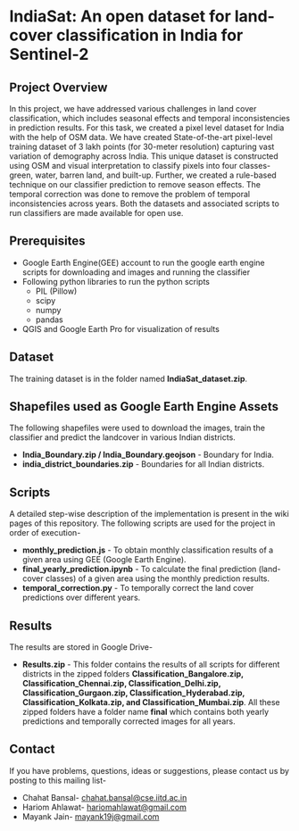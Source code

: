 
# IndiaSat: An open dataset for land-cover classification in India for Sentinel-2

## Project Overview
In this project, we have addressed various challenges in land cover classification, which includes seasonal effects and temporal inconsistencies in prediction results. For this task, we created a pixel level dataset for India with the help of OSM data. We have created State-of-the-art pixel-level training dataset of 3 lakh points (for 30-meter resolution) capturing vast variation of demography across India. This unique dataset is constructed using OSM and visual interpretation to classify pixels into four classes- green, water, barren land, and built-up. Further, we created a rule-based technique on our classifier prediction to remove season effects. The temporal correction was done to remove the problem of temporal inconsistencies across years. Both the datasets and associated scripts to run classifiers are made available for open use.

## Prerequisites
* Google Earth Engine(GEE) account to run the google earth engine scripts for downloading and images and running the classifier
* Following python libraries to run the python scripts
    * PIL (Pillow)
    * scipy
    * numpy
    * pandas
* QGIS and Google Earth Pro for visualization of results

## Dataset
The training dataset is in the folder named **IndiaSat_dataset.zip**.

## Shapefiles used as Google Earth Engine Assets
The following shapefiles were used to download the images, train the classifier and predict the landcover in various Indian districts.
* **India_Boundary.zip / India_Boundary.geojson** - Boundary for India.
* **india_district_boundaries.zip** - Boundaries for all Indian districts. 

## Scripts
A detailed step-wise description of the implementation is present in the wiki pages of this repository. The following scripts are used for the project in order of execution-
* **monthly_prediction.js** -  To obtain monthly classification results of a given area using GEE (Google Earth Engine).
* **final_yearly_prediction.ipynb** -  To calculate the final prediction (land-cover classes) of a given area using the monthly prediction results. 
* **temporal_correction.py** - To temporally correct the land cover predictions over different years.

## Results
The results are stored in Google Drive- 
* **Results.zip** - This folder contains the results of all scripts for different districts in the zipped folders **Classification_Bangalore.zip, Classification_Chennai.zip, Classification_Delhi.zip, Classification_Gurgaon.zip, Classification_Hyderabad.zip, Classification_Kolkata.zip, and Classification_Mumbai.zip**. All these zipped folders have a folder name **final** which contains both yearly predictions and temporally corrected images for all years.

## Contact
If you have problems, questions, ideas or suggestions, please contact us by posting to this mailing list-
* Chahat Bansal- chahat.bansal@cse.iitd.ac.in
* Hariom Ahlawat- hariomahlawat@gmail.com
* Mayank Jain- mayank19j@gmail.com





